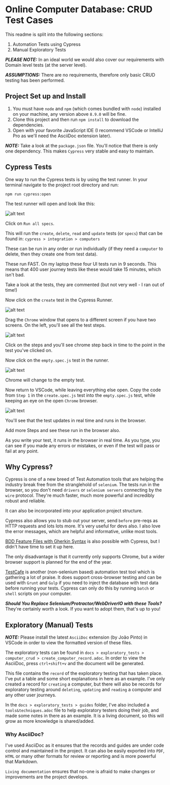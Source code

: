 # Online Computer Database: CRUD Test Cases

This readme is split into the following sections:

1. Automation Tests using Cypress
2. Manual Exploratory Tests 

***PLEASE NOTE:*** In an ideal world we would also cover our requirements with Domain level tests (at the server level).

***ASSUMPTIONS:*** There are no requirements, therefore only basic CRUD testing has been performed.

## Project Set up and Install

1. You must have `node` and `npm` (which comes bundled with `node`) installed on your machine, any version above `8.9.0` will be fine.
2. Clone this project and then run `npm install` to download the dependencies.
3. Open with your favorite JavaScript IDE (I recommend VSCode or IntelliJ Pro as we'll need the AsciiDoc extension later).

***NOTE:*** Take a look at the `package.json` file. You'll notice that there is only one dependency. This makes `Cypress` very stable and easy to maintain.

## Cypress Tests

One way to run the Cypress tests is by using the test runner. In your terminal navigate to the project root directory and run:

`npm run cypress:open`

The test runner will open and look like this:

![alt text](./images/cypress_runner.png "Logo Title Text 1")

Click on `Run all specs`.

This will run the `create`, `delete`, `read` and `update` tests (or `specs`) that can be found in: `cypress > integration > computers`

These can be run in any order or run individually (if they need a `computer` to delete, then they create one from test data).

These run FAST. On my laptop these four UI tests run in 9 seconds. This means that 400 user journey tests like these would take 15 minutes, which isn't bad. 

Take a look at the tests, they are commented (but not very well - I ran out of time!)

Now click on the `create` test in the Cypress Runner.

![alt text](./images/cypress_runner_create.png "Logo Title Text 1")

Drag the `Chrome` window that opens to a different screen if you have two screens. On the left, you'll see all the test steps. 

![alt text](./images/test_steps.png "Logo Title Text 1")

Click on the steps and you'll see chrome step back in time to the point in the test you've clicked on.

Now click on the `empty.spec.js` test in the runner.

![alt text](./images/empty_test.png "Logo Title Text 1")

Chrome will change to the empty test.

Now return to VSCode, while leaving everything else open. Copy the code from `Step 1` in the `create.spec.js` test into the `empty.spec.js` test, while keeping an eye on the open `Chrome` browser.

![alt text](./images/copy_step.png "Logo Title Text 1")

You'll see that the test updates in real time and runs in the browser.

Add more Steps and see these run in the browser also.

As you write your test, it runs in the browser in real time. As you type, you can see if you made any errors or mistakes, or even if the test will pass or fail at any point.

## Why Cypress?

Cypress is one of a new breed of Test Automation tools that are helping the industry break free from the stranglehold of `selenium`. The tests run in the browser, so you don't need `drivers` or `selenium servers` connecting by the `wire` protocol. They're much faster, much more powerful and incredibly robust and reliable.

It can also be incorporated into your application project structure.

Cypress also allows you to stub out your server, send `before` pre-reqs as HTTP requests and lots lots more. It's very useful for devs also. I also love the error messages, which are helpful and informative, unlike most tools.

[BDD Feature Files with Gherkin Syntax](https://www.npmjs.com/package/cypress-cucumber-preprocessor) is also possible with Cypress, but I didn't have time to set it up here. 

The only disadvantage is that it currently only supports Chrome, but a wider browser support is planned for the end of the year.

[TestCafe](https://github.com/DevExpress/testcafe) is another (non-selenium based) automation test tool which is gathering a lot of praise. It does support cross-browser testing and can be used with `Grunt` and `Gulp` if you need to inject the database with test data before running your tests. Cypress can only do this by running `batch` or `shell` scripts on your computer.

***Should You Replace Selenium/Protractor/WebDriverIO with these Tools?***
They're certainly worth a look. If you want to adopt them, that's up to you!

## Exploratory (Manual) Tests

***NOTE:*** Please install the latest `AsciiDoc` extension (by João Pinto) in VSCode in order to view the formatted version of these files.

The exploratory tests can be found in `docs > exploratory_tests > computer_crud > create_computer_record.adoc`. In order to view the AsciiDoc, press `ctrl+shift+v` and the document will be generated.

This file contains the `record` of the exploratory testing that has taken place. I've put a table and some short explanations in here as an example. I've only created a record for `creating` a computer, but there will also be records for exploratory testing around `deleting`, `updating` and `reading` a computer and any other user journeys.

In the `docs > exploratory_tests > guides` folder, I've also included a `tools&techniques.adoc` file to help exploratory testers doing their job, and made some notes in there as an example. It is a living document, so this will grow as more knowledge is shared/added.

### Why AsciiDoc?

I've used AsciiDoc as it ensures that the records and guides are under code control and maintained in the project. It can also be easily exported into `PDF`, `HTML` or many other formats for review or reporting and is more powerful that Markdown.

`Living documentation` ensures that no-one is afraid to make changes or improvements are the project develops.